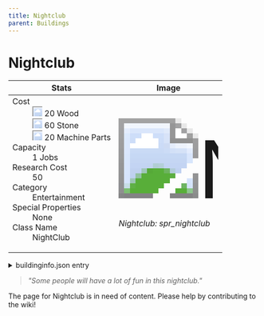 ```yaml
---
title: Nightclub
parent: Buildings
---
```

# Nightclub

[//]: # (Pre-generated content)
<table><thead><tr><th>Stats</th><th>Image</th></tr></thead><tbody><tr><td><dl><dt>Cost</dt><dd><div class="resource-icon"><img style="object-position: -637px -751px;" src="https://tfe2-wiki.github.io/assets/sprites.png"></div> 20 Wood<br><div class="resource-icon"><img style="object-position: -637px -737px;" src="https://tfe2-wiki.github.io/assets/sprites.png"></div> 60 Stone<br><div class="resource-icon"><img style="object-position: -795px -761px;" src="https://tfe2-wiki.github.io/assets/sprites.png"></div> 20 Machine Parts</dd><dt>Capacity</dt><dd>1 Jobs</dd><dt>Research Cost</dt><dd>50</dd><dt>Category</dt><dd>Entertainment</dd><dt>Special Properties</dt><dd>None</dd><dt>Class Name</dt><dd>NightClub</dd></dl></td><td><style>.building-image {width: 200px;height: 200px;overflow: hidden;position: relative;}.building-image img {image-rendering: pixelated;object-fit: none;transform: scale(10);transform-origin: left top;position: absolute;left: 0;top: 0;}.resource-image {width: 200px;height: 200px;overflow: hidden;position: relative;}.resource-image img {image-rendering: pixelated;object-fit: none;transform: scale(20);transform-origin: left top;position: absolute;left: 0;top: 0;}.building-icon {width: 20px;height: 20px;overflow: hidden;position: relative;display: inline-block;}.building-icon img {image-rendering: pixelated;object-fit: none;transform: scale(1);transform-origin: left top;position: absolute;left: 0;top: 0;}.resource-icon {width: 20px;height: 20px;overflow: hidden;position: relative;display: inline-block;}.resource-icon img {image-rendering: pixelated;object-fit: none;transform: scale(2);transform-origin: left top;position: absolute;left: 0;top: 0;}</style><div class="building-image"><img style="object-position: -46px -776px;" src="https://tfe2-wiki.github.io/assets/sprites.png" alt="Nightclub Back"><img style="object-position: -24px -776px;" src="https://tfe2-wiki.github.io/assets/sprites.png" alt="Nightclub"></div><i>Nightclub: spr_nightclub</i></td></tr></tbody></table><details><summary>buildinginfo.json entry</summary>```json
	{
    "className": "NightClub",
    "food": 0,
    "wood": 20,
    "stone": 60,
    "machineParts": 20,
    "knowledge": 50,
    "category": "Entertainment",
    "unlockedByDefault": true,
    "specialInfo": [],
    "jobs": 1
}
	```</details><blockquote><i>"Some people will have a lot of fun in this nightclub."</i></blockquote>

The page for Nightclub is in need of content. Please help by contributing to the wiki!
